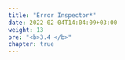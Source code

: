 ```yaml
---
title: "Error Inspector*"
date: 2022-02-04T14:04:09+03:00
weight: 13
pre: "<b>3.4 </b>"
chapter: true
---
```


